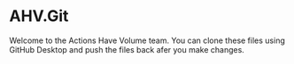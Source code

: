 # AHV.Git

Welcome to the Actions Have Volume team. You can clone these files using GitHub Desktop and push the files back afer you make changes.

